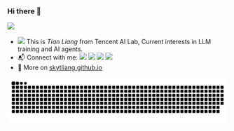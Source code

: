 ### Hi there 👋 

![](https://komarev.com/ghpvc/?username=skytliang)
- <img src="https://media.giphy.com/media/SKGo6OYe24EBG/giphy.gif" width="30"> This is *Tian Liang* from Tencent AI Lab, Current interests in LLM training and AI agents.
- :mailbox_with_mail: Connect with me: <a href = "mailto:thuliangtian@gmail.com"><img src="https://img.shields.io/badge/-thuliangtian@gmail.com-red?style=flat&logo=gmail&logoColor=white" target="_blank"></a> <a href = "mailto:liangt21@tsinghua.org.cn"><img src="https://img.shields.io/badge/-liangt21@tsinghua.org.cn-%23333?style=flat&logo=gmail&logoColor=white" target="_blank"></a> <a href = "https://twitter.com/skytliang"><img src="https://img.shields.io/badge/-Twitter @skytliang-%234a99e9?style=flat&logo=twitter&logoColor=white" target="_blank"></a> <a href = "https://www.zhihu.com/people/xing-ren-5-47"><img src="https://img.shields.io/badge/-%E7%9F%A5%E4%B9%8E-%232f6be0" target="_blank"></a>
- :blue_book: More on [skytliang.github.io](https://skytliang.github.io/)

<picture>
  <source
    media="(prefers-color-scheme: dark)"
    srcset="https://raw.githubusercontent.com/Skytliang/skytliang/output/github-contribution-grid-snake-dark.svg"
  />
  <source
    media="(prefers-color-scheme: light)"
    srcset="https://raw.githubusercontent.com/Skytliang/skytliang/output/github-contribution-grid-snake.svg"
  />
  <img
    alt="github contribution grid snake animation"
    src="https://raw.githubusercontent.com/Skytliang/skytliang/output/github-contribution-grid-snake.svg"
  />
</picture>
